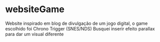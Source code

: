 # websiteGame
Website inspirado em blog de divulgação de um jogo digital, o game escolhido foi Chrono Trigger (SNES/NDS)
Busquei inserir efeito parallax para dar um visual diferente

